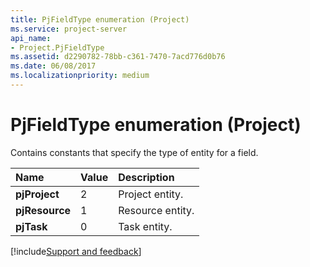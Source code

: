 ```yaml
---
title: PjFieldType enumeration (Project)
ms.service: project-server
api_name:
- Project.PjFieldType
ms.assetid: d2290782-78bb-c361-7470-7acd776d0b76
ms.date: 06/08/2017
ms.localizationpriority: medium
---
```



# PjFieldType enumeration (Project)

Contains constants that specify the type of entity for a field.



|Name|Value|Description|
|:-----|:-----|:-----|
|**pjProject**|2|Project entity.|
|**pjResource**|1|Resource entity.|
|**pjTask**|0|Task entity.|

[!include[Support and feedback](~/includes/feedback-boilerplate.md)]